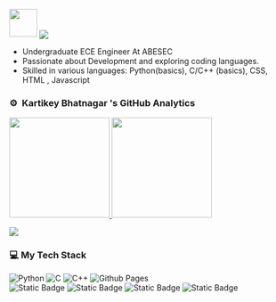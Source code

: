<img src="https://media.giphy.com/media/v1.Y2lkPTc5MGI3NjExMzlsZHg3eGliNTBhOWYwZmU0Z3NxaWZzZnlsdHpkYTY3YmVwNXhleiZlcD12MV9pbnRlcm5hbF9naWZfYnlfaWQmY3Q9dHM/kAm4u0lhDCmXnugz6p/giphy.gif" width ="50"> <img align="center" src="https://readme-typing-svg.demolab.com?font=Fira+Code&pause=1000&color=E05D44&random=false&width=600&lines=Hellooo!+Dostooo...;I am Web developer+guy%2C+"/> 

- Undergraduate ECE Engineer At ABESEC
- Passionate about Development and exploring coding languages.
- Skilled in various languages:  Python(basics), C/C++ (basics), CSS, HTML , Javascript 


### ⚙ &nbsp;Kartikey Bhatnagar 's GitHub Analytics
<p align="left">
<a href="https://github.com/kartikey2004-git">
  <img height="180em" src="https://github-stats-alpha.vercel.app/api?username=kartikey2004-git&cc=000&tc=fff&ic=fff&bc=000&count_private=true&include_all_commits=true" />
</a>
<a href="https://github.com/kartikey2004-git">
  <img height="180em" src="https://github-readme-stats.vercel.app/api/top-langs/?username=kartikey2004-git&theme=vision-friendly-dark&count_private=true&layout=compact&langs_count=8&hide_border=true" />
</a>
</p>
<p align = "left">
 <img src="https://github-readme-activity-graph.vercel.app/graph?username=kartikey2004-git&theme=high-contrast">
</p>  




### 💻 My Tech Stack
![Python](https://img.shields.io/badge/python-3670A0?style=for-the-badge&logo=python&logoColor=ffdd54)
![C](https://img.shields.io/badge/c-%2300599C.svg?style=for-the-badge&logo=c&logoColor=white)
![C++](https://img.shields.io/badge/c++-%2300599C.svg?style=for-the-badge&logo=c%2B%2B&logoColor=white)
![Github Pages](https://img.shields.io/badge/github%20pages-121013?style=for-the-badge&logo=github&logoColor=white)
<br/>
![Static Badge](https://img.shields.io/badge/React-black?logo=REACT&logoColor=%230ef)
![Static Badge](https://img.shields.io/badge/Redux-white?logo=APPWRITE&logoColor=purple)
![Static Badge](https://img.shields.io/badge/Firebase-black?logo=FIREBASE&logoColor=red)
![Static Badge](https://img.shields.io/badge/Appwrite-white?logo=APPWRITE&logoColor=dark%20pink)



